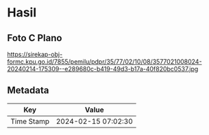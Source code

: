 # Hasil

## Foto C Plano

https://sirekap-obj-formc.kpu.go.id/7855/pemilu/pdpr/35/77/02/10/08/3577021008024-20240214-175309--e289680c-b419-49d3-b17a-40f820bc0537.jpg


## Metadata

| Key        | Value               |
| ---------- | ------------------- |
| Time Stamp | 2024-02-15 07:02:30 |




